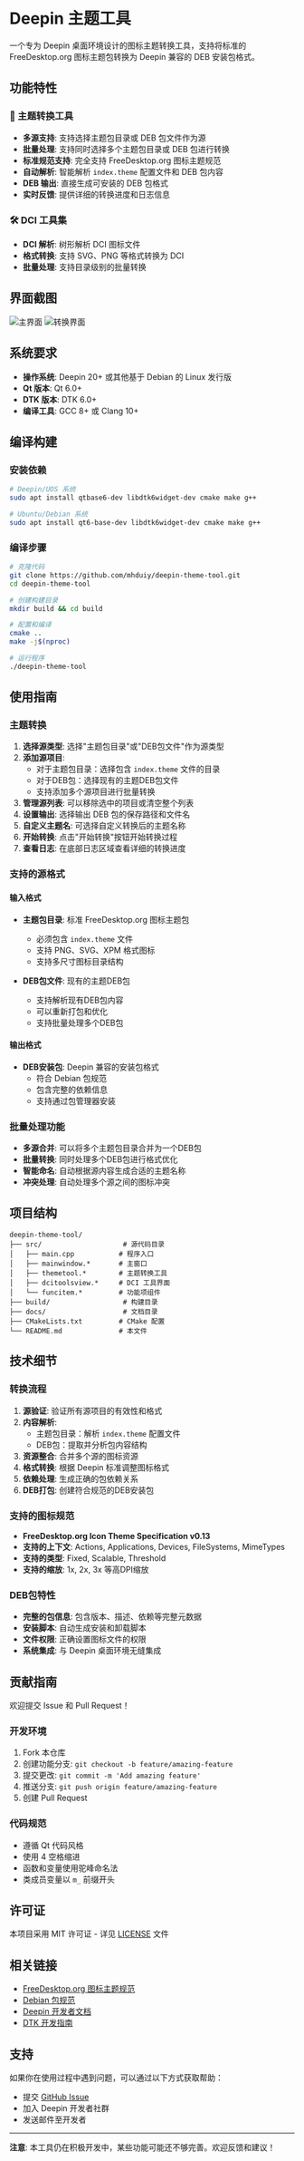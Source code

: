# Deepin 主题工具

一个专为 Deepin 桌面环境设计的图标主题转换工具，支持将标准的 FreeDesktop.org 图标主题包转换为 Deepin 兼容的 DEB 安装包格式。

## 功能特性

### 🎨 主题转换工具
- **多源支持**: 支持选择主题包目录或 DEB 包文件作为源
- **批量处理**: 支持同时选择多个主题包目录或 DEB 包进行转换
- **标准规范支持**: 完全支持 FreeDesktop.org 图标主题规范
- **自动解析**: 智能解析 `index.theme` 配置文件和 DEB 包内容
- **DEB 输出**: 直接生成可安装的 DEB 包格式
- **实时反馈**: 提供详细的转换进度和日志信息

### 🛠️ DCI 工具集
- **DCI 解析**: 树形解析 DCI 图标文件
- **格式转换**: 支持 SVG、PNG 等格式转换为 DCI
- **批量处理**: 支持目录级别的批量转换

## 界面截图

![主界面](docs/screenshot1.png)
![转换界面](docs/screenshot2.png)

## 系统要求

- **操作系统**: Deepin 20+ 或其他基于 Debian 的 Linux 发行版
- **Qt 版本**: Qt 6.0+
- **DTK 版本**: DTK 6.0+
- **编译工具**: GCC 8+ 或 Clang 10+

## 编译构建

### 安装依赖

```bash
# Deepin/UOS 系统
sudo apt install qtbase6-dev libdtk6widget-dev cmake make g++

# Ubuntu/Debian 系统  
sudo apt install qt6-base-dev libdtk6widget-dev cmake make g++
```

### 编译步骤

```bash
# 克隆代码
git clone https://github.com/mhduiy/deepin-theme-tool.git
cd deepin-theme-tool

# 创建构建目录
mkdir build && cd build

# 配置和编译
cmake ..
make -j$(nproc)

# 运行程序
./deepin-theme-tool
```

## 使用指南

### 主题转换

1. **选择源类型**: 选择"主题包目录"或"DEB包文件"作为源类型
2. **添加源项目**: 
   - 对于主题包目录：选择包含 `index.theme` 文件的目录
   - 对于DEB包：选择现有的主题DEB包文件
   - 支持添加多个源项目进行批量转换
3. **管理源列表**: 可以移除选中的项目或清空整个列表
4. **设置输出**: 选择输出 DEB 包的保存路径和文件名
5. **自定义主题名**: 可选择自定义转换后的主题名称
6. **开始转换**: 点击"开始转换"按钮开始转换过程
7. **查看日志**: 在底部日志区域查看详细的转换进度

### 支持的源格式

#### 输入格式
- **主题包目录**: 标准 FreeDesktop.org 图标主题包
  - 必须包含 `index.theme` 文件
  - 支持 PNG、SVG、XPM 格式图标
  - 支持多尺寸图标目录结构
  
- **DEB包文件**: 现有的主题DEB包
  - 支持解析现有DEB包内容
  - 可以重新打包和优化
  - 支持批量处理多个DEB包

#### 输出格式
- **DEB安装包**: Deepin 兼容的安装包格式
  - 符合 Debian 包规范
  - 包含完整的依赖信息
  - 支持通过包管理器安装

### 批量处理功能

- **多源合并**: 可以将多个主题包目录合并为一个DEB包
- **批量转换**: 同时处理多个DEB包进行格式优化
- **智能命名**: 自动根据源内容生成合适的主题名称
- **冲突处理**: 自动处理多个源之间的图标冲突

## 项目结构

```
deepin-theme-tool/
├── src/                    # 源代码目录
│   ├── main.cpp           # 程序入口
│   ├── mainwindow.*       # 主窗口
│   ├── themetool.*        # 主题转换工具
│   ├── dcitoolsview.*     # DCI 工具界面
│   └── funcitem.*         # 功能项组件
├── build/                  # 构建目录
├── docs/                   # 文档目录
├── CMakeLists.txt         # CMake 配置
└── README.md              # 本文件
```

## 技术细节

### 转换流程

1. **源验证**: 验证所有源项目的有效性和格式
2. **内容解析**: 
   - 主题包目录：解析 `index.theme` 配置文件
   - DEB包：提取并分析包内容结构
3. **资源整合**: 合并多个源的图标资源
4. **格式转换**: 根据 Deepin 标准调整图标格式
5. **依赖处理**: 生成正确的包依赖关系
6. **DEB打包**: 创建符合规范的DEB安装包

### 支持的图标规范

- **FreeDesktop.org Icon Theme Specification v0.13**
- **支持的上下文**: Actions, Applications, Devices, FileSystems, MimeTypes
- **支持的类型**: Fixed, Scalable, Threshold
- **支持的缩放**: 1x, 2x, 3x 等高DPI缩放

### DEB包特性

- **完整的包信息**: 包含版本、描述、依赖等完整元数据
- **安装脚本**: 自动生成安装和卸载脚本
- **文件权限**: 正确设置图标文件的权限
- **系统集成**: 与 Deepin 桌面环境无缝集成

## 贡献指南

欢迎提交 Issue 和 Pull Request！

### 开发环境

1. Fork 本仓库
2. 创建功能分支: `git checkout -b feature/amazing-feature`
3. 提交更改: `git commit -m 'Add amazing feature'`
4. 推送分支: `git push origin feature/amazing-feature`
5. 创建 Pull Request

### 代码规范

- 遵循 Qt 代码风格
- 使用 4 空格缩进
- 函数和变量使用驼峰命名法
- 类成员变量以 `m_` 前缀开头

## 许可证

本项目采用 MIT 许可证 - 详见 [LICENSE](LICENSE) 文件

## 相关链接

- [FreeDesktop.org 图标主题规范](https://specifications.freedesktop.org/icon-theme-spec/latest/)
- [Debian 包规范](https://www.debian.org/doc/debian-policy/)
- [Deepin 开发者文档](https://github.com/linuxdeepin/developer-center)
- [DTK 开发指南](https://github.com/linuxdeepin/dtk6widget)

## 支持

如果你在使用过程中遇到问题，可以通过以下方式获取帮助：

- 提交 [GitHub Issue](https://github.com/mhduiy/deepin-theme-tool/issues)
- 加入 Deepin 开发者社群
- 发送邮件至开发者

---

**注意**: 本工具仍在积极开发中，某些功能可能还不够完善。欢迎反馈和建议！ 